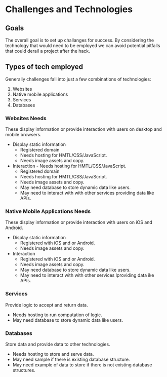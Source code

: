 # Challenges and Technologies

## Goals

The overall goal is to set up challanges for success. By considering the technology that would need to be employed we can avoid potential pitfalls that could derail a project after the hack.

## Types of tech employed

Generally challenges fall into just a few combinations of technologies:

1. Websites 
2. Native mobile applications
3. Services
4. Databases

### Websites Needs

These display information or provide interaction with users on desktop and mobile browsers.

* Display static information 
    * Registered domain
    * Needs hosting for HMTL/CSS/JavaScript.
    * Needs image assets and copy.
* Interaction  - Needs hosting for HMTL/CSS/JavaScript. 
    * Registered domain 
    * Needs hosting for HMTL/CSS/JavaScript.
    * Needs image assets and copy.
    * May need database to store dynamic data like users.
    * May need to interact with with other services providing data like APIs.


### Native Mobile Applications Needs

These display information or provide interaction with users on iOS and Android.

* Display static information 
    * Registered with iOS and or Android.
    * Needs image assets and copy.
* Interaction
    * Registered with iOS and or Android.
    * Needs image assets and copy.
    * May need database to store dynamic data like users.
    * May need to interact with with other services lproviding data ike APIs.

### Services  

Provide logic to accept and return data.

* Needs hosting to run computation of logic.
* May need database to store dynamic data like users.

### Databases

Store data and provide data to other technologies.

* Needs hosting to store and serve data.
* May need sample if there is existing database structure.
* May need example of data to store if there is not existing database structures.
